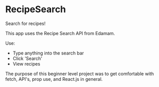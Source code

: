 # RecipeSearch
Search for recipes!

This app uses the Recipe Search API from Edamam.  

Use:
- Type anything into the search bar
- Click 'Search'
- View recipes

The purpose of this beginner level project was to get comfortable with fetch, API's, prop use, and React.js in general.
